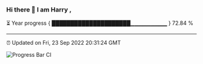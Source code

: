 ### Hi there 👋 I am Harry , 

⏳ Year progress { █████████████████████▁▁▁▁▁▁▁▁▁ } 72.84 %

---

⏰ Updated on Fri, 23 Sep 2022 20:31:24 GMT

![Progress Bar CI](https://github.com/duykhang68/duykhang68/workflows/Progress%20Bar%20CI/badge.svg)
